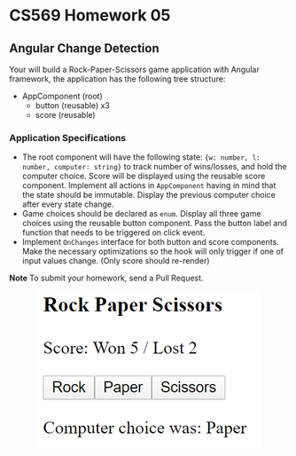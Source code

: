 # CS569 Homework 05
## Angular Change Detection
Your will build a Rock-Paper-Scissors game application with Angular framework, the application has the following tree structure:  
* AppComponent (root)
  * button (reusable) x3
  * score (reusable)
    
### Application Specifications
* The root component will have the following state: `{w: number, l: number, computer: string}` to track number of wins/losses, and hold the computer choice. Score will be displayed using the reusable score component. Implement all actions in `AppComponent` having in mind that the state should be immutable. Display the previous computer choice after every state change.
* Game choices should be declared as `enum`.  Display all three game choices using the reusable button component. Pass the button label and function that needs to be triggered on click event.
* Implement `OnChanges` interface for both button and score components. Make the necessary optimizations so the hook will only trigger if one of input values change. (Only score should re-render)
  
**Note** To submit your homework, send a Pull Request.
  
<p align="center">
  <img src="./app-snapshot.png" />
</p>
